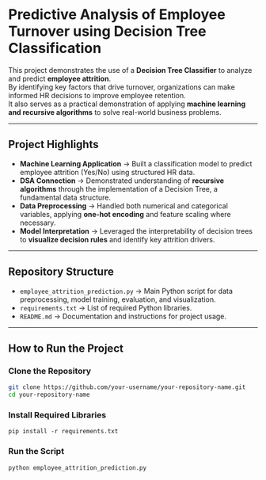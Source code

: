 # Predictive Analysis of Employee Turnover using Decision Tree Classification

This project demonstrates the use of a **Decision Tree Classifier** to analyze and predict **employee attrition**.  
By identifying key factors that drive turnover, organizations can make informed HR decisions to improve employee retention.  
It also serves as a practical demonstration of applying **machine learning and recursive algorithms** to solve real-world business problems.

---

## Project Highlights
- **Machine Learning Application** → Built a classification model to predict employee attrition (Yes/No) using structured HR data.  
- **DSA Connection** → Demonstrated understanding of **recursive algorithms** through the implementation of a Decision Tree, a fundamental data structure.  
- **Data Preprocessing** → Handled both numerical and categorical variables, applying **one-hot encoding** and feature scaling where necessary.  
- **Model Interpretation** → Leveraged the interpretability of decision trees to **visualize decision rules** and identify key attrition drivers.  

---

## Repository Structure
- `employee_attrition_prediction.py` → Main Python script for data preprocessing, model training, evaluation, and visualization.  
- `requirements.txt` → List of required Python libraries.  
- `README.md` → Documentation and instructions for project usage.  

---

##  How to Run the Project

### Clone the Repository
```bash
git clone https://github.com/your-username/your-repository-name.git
cd your-repository-name
```

### Install Required Libraries
```
pip install -r requirements.txt

```
### Run the Script
```
python employee_attrition_prediction.py

```
